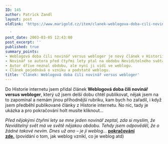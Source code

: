 ```yaml
---
ID: 145
author: Patrick Zandl
layout: post
oldlink: 'https://www.marigold.cz/item/clanek-weblogova-doba-cili-novinar-versus-webloger

  '
post_date: 2003-03-05 12:43:00
post_excerpt: ''
published: true
summary_points:
- Weblogová doba čili novinář versus webloger je nový článek v Historii internetu.
- Novinář se autora před čtyřmi lety ptal na obdobu Neviditelného světa.
- Autor dříve neznal obdobu, ale nyní ji vidí ve weblogu.
- Článek pojednává o vzniku a podstatě weblogu.
title: 'Článek: Weblogová doba čili novinář versus webloger'
---
```


<p>
Do Historie internetu jsem přidal článek <STRONG>Weblogová doba čili novinář versus webloger</STRONG>, který už jsem delší dobu chtěl publikovat, nějak jsem na to zapomínal a nemám jinou příhodnější rubriku, kam bych ho zařadil, i když jsem předběhl publikované články z Historie internetu. No nic, tady je ukázka a pro pokračování holt musíte kliknout... </p>

<p>
<EM>Před nějakými čtyřmi lety se mne jeden novinář zeptal, zda si myslím, že Neviditelný svět má ve světě nějakou obdobu. Tehdy jsem odpověděl, že o žádné takové nevím. Dnes už ano &#8211; je jí weblog...</EM> <A href="/historieinternetu/weblog030305.html"><STRONG>pokračování zde.</STRONG></A>&#160;(povídání o tom, jak weblog vznikl, co je weblog atd)</p>